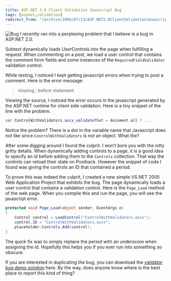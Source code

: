 ```yaml
---
title: ASP.NET 2.0 Client Validation Javascript Bug
tags: [aspnet,validation]
redirect_from: "/archive/2006/07/13/ASP.NET2.0ClientValidationJavascriptBug.aspx/"
---
```


![Bug](https://haacked.com/assets/images/554589_beetle.jpg) I recently ran into
a perplexing problem that I believe is a bug in ASP.NET 2.0.

Subtext dynamically loads UserControls into the page when fulfilling a
request. When commenting on a post, we load a user control that contains
the comment form fields and some instances of the
`RequiredFieldValidator` validation control.

While testing, I noticed I kept getting javascript errors when trying to
post a comment. Here is the error message:

> missing ; before statement

Viewing the source, I noticed the error occurs in the javascript
generated by the ASP.NET runtime for client side validation. Here is a
tiny snippet of the line with the problem.

```csharp
var ControlWithValidators.ascx_validateThat = document.all ? ...
```

Notice the problem? There is a dot in the variable name that Javascript
does not like since `ControlWithValidators` is not an object. What the?

After some digging around I found the culprit. I won’t bore you with the
nitty gritty details. When dynamically adding controls to a page, it is
a good idea to specify an id before adding them to the `Controls`
collection. That way the controls can reload their state on Postback.
However the snippet of code I found was giving the controls an ID that
contained a period.

To prove this was indeed the culprit, I created a new simple VS.NET 2005
Web Application Project that exhibits the bug. The page dynamically
loads a user control that contains a validation control. Here is the
`Page_Load` method of the web page. When you compile this and run the
page, you will see the javascript error.

```csharp
protected void Page_Load(object sender, EventArgs e)
{
    Control control = LoadControl("ControlWithValidators.ascx");
    control.ID = "ControlWithValidators.ascx";
    placeholder.Controls.Add(control);
}
```

The quick fix was to simply replace the period with an underscore when
assigning the id. Hopefully this helps you if you ever run into
something so obscure.

If you are interested in duplicating the bug, you can download the
[validator bug demo
solution](https://haacked.com/code/ValidatorBugDemo.zip "Sample Web Application Project")
here. By the way, does anyone know where is the best place to report
this kind of thing?

